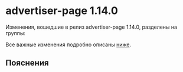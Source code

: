 # advertiser-page 1.14.0

<!-- ЧЕЛОВЕЧЕСКОЕ ВСТУПЛЕНИЕ -->

Изменения, вошедшие в релиз advertiser-page 1.14.0, разделены на группы:

Все важные изменения подробно описаны [ниже](#Пояснения).

## Пояснения

